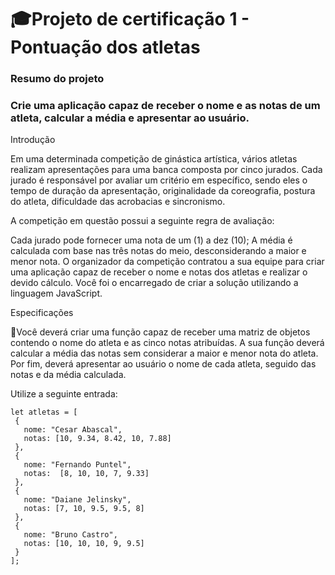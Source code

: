 # 🎓Projeto de certificação 1 - Pontuação dos atletas

### Resumo do projeto

### Crie uma aplicação capaz de receber o nome e as notas de um atleta, calcular a média e apresentar ao usuário.

Introdução

Em uma determinada competição de ginástica artística, vários atletas realizam apresentações para uma banca composta por cinco jurados. Cada jurado é responsável por avaliar um critério em específico, sendo eles o tempo de duração da apresentação, originalidade da coreografia, postura do atleta, dificuldade das acrobacias e sincronismo.

A competição em questão possui a seguinte regra de avaliação:

Cada jurado pode fornecer uma nota de um (1) a dez (10);
A média é calculada com base nas três notas do meio, desconsiderando a maior e menor nota.
O organizador da competição contratou a sua equipe para criar uma aplicação capaz de receber o nome e notas dos atletas e realizar o devido cálculo. Você foi o encarregado de criar a solução utilizando a linguagem JavaScript.

Especificações

🎯Você deverá criar uma função capaz de receber uma matriz de objetos contendo o nome do atleta e as cinco notas atribuídas. A sua função deverá calcular a média das notas sem considerar a maior e menor nota do atleta. Por fim, deverá apresentar ao usuário o nome de cada atleta, seguido das notas e da média calculada.

Utilize a seguinte entrada:
~~~
let atletas = [
 {
   nome: "Cesar Abascal",
   notas: [10, 9.34, 8.42, 10, 7.88]
 },
 {
   nome: "Fernando Puntel",
   notas:  [8, 10, 10, 7, 9.33]
 },
 {
   nome: "Daiane Jelinsky",
   notas: [7, 10, 9.5, 9.5, 8]
 },
 {
   nome: "Bruno Castro",
   notas: [10, 10, 10, 9, 9.5]
 }
];
